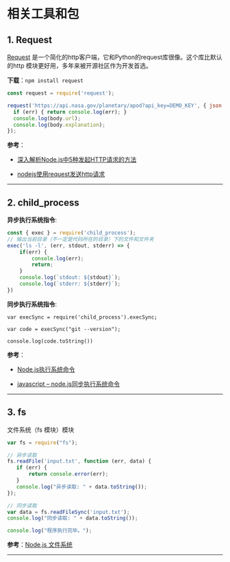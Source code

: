 # 相关工具和包

## 1. Request

[Request](https://github.com/request/request) 是一个简化的http客户端，它和Python的request库很像。这个库比默认的http 模块更好用，多年来被开源社区作为开发首选。

**下载**：`npm install request`

```js
const request = require('request');

request('https://api.nasa.gov/planetary/apod?api_key=DEMO_KEY', { json: true }, (err, res, body) => {
  if (err) { return console.log(err); }
  console.log(body.url);
  console.log(body.explanation);
});
```

**参考**：

- [深入解析Node.js中5种发起HTTP请求的方法](https://segmentfault.com/a/1190000010698468)

- [nodejs使用request发送http请求](https://blog.csdn.net/dreamer2020/article/details/52074516)

---

## 2. child_process

**异步执行系统指令**:

```js
const { exec } = require('child_process');
// 输出当前目录（不一定是代码所在的目录）下的文件和文件夹
exec('ls -l', (err, stdout, stderr) => {
    if(err) {
        console.log(err);
        return;
    }
    console.log(`stdout: ${stdout}`);
    console.log(`stderr: ${stderr}`);
})
```

**同步执行系统指令**:

```shell
var execSync = require('child_process').execSync;

var code = execSync("git --version");

console.log(code.toString())
```

**参考**：

- [Node.js执行系统命令](https://juejin.im/post/5b07eb1c5188254e28710d80)

- [javascript – node.js同步执行系统命令](https://codeday.me/bug/20170531/19091.html)

---

## 3. fs

文件系统（fs 模块）模块

```js
var fs = require("fs");

// 异步读取
fs.readFile('input.txt', function (err, data) {
   if (err) {
       return console.error(err);
   }
   console.log("异步读取: " + data.toString());
});

// 同步读取
var data = fs.readFileSync('input.txt');
console.log("同步读取: " + data.toString());

console.log("程序执行完毕。");
```

**参考**：[Node.js 文件系统](http://www.runoob.com/nodejs/nodejs-fs.html)

---

